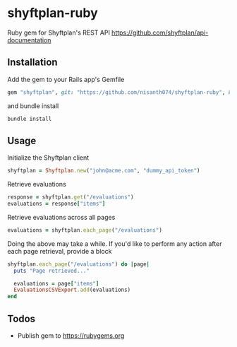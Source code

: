 # shyftplan-ruby

Ruby gem for Shyftplan's REST API https://github.com/shyftplan/api-documentation

## Installation

Add the gem to your Rails app's Gemfile

```ruby
gem "shyftplan", git: "https://github.com/nisanth074/shyftplan-ruby", branch: "main"
```

and bundle install

```bash
bundle install
```

## Usage

Initialize the Shyftplan client

```ruby
shyftplan = Shyftplan.new("john@acme.com", "dummy_api_token")
```

Retrieve evaluations

```ruby
response = shyftplan.get("/evaluations")
evaluations = response["items"]
```

Retrieve evaluations across all pages

```ruby
evaluations = shyftplan.each_page("/evaluations")
```

Doing the above may take a while. If you'd like to perform any action after each page retrieval, provide a block

```ruby
shyftplan.each_page("/evaluations") do |page|
  puts "Page retrieved..."

  evaluations = page["items"]
  EvaluationsCSVExport.add(evaluations)
end
```

## Todos

- Publish gem to https://rubygems.org
